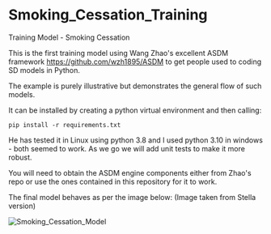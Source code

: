 # Smoking_Cessation_Training
Training Model - Smoking Cessation

This is the first training model using Wang Zhao's excellent ASDM framework https://github.com/wzh1895/ASDM to get people used to coding SD models in Python. 

The example is purely illustrative but demonstrates the general flow of such models. 

It can be installed by creating a python virtual environment and then calling:

`pip install -r requirements.txt`

He has tested it in Linux using python 3.8 and I used python 3.10 in windows - both seemed to work. As we go we will add unit tests to make it more robust.

You will need to obtain the ASDM engine components either from Zhao's repo or use the ones contained in this repository for it to work. 

The final model behaves as per the image below: (Image taken from Stella version)

![Smoking_Cessation_Model](https://github.com/ReallyUsefulModels/Smoking_Cessation_Training/blob/main/Smoking_Cessation_Model.PNG)